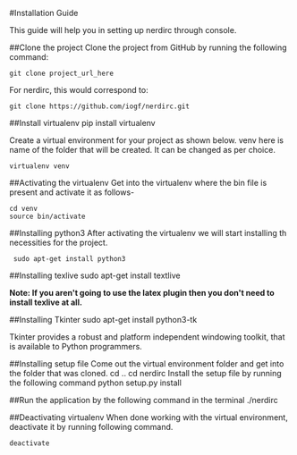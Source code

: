 #Installation Guide

This guide will help you in setting up nerdirc through console.

##Clone the project
Clone the project from GitHub by running the following command:

    git clone project_url_here

For nerdirc, this would correspond to:

    git clone https://github.com/iogf/nerdirc.git

##Install virtualenv
	pip install virtualenv

Create a virtual environment for your project as shown below. venv here is name of the folder that will be created. 
	It can be changed as per choice.
	
	virtualenv venv

##Activating the virtualenv
Get into the virtualenv where the bin file is present and activate it as follows-

	cd venv
	source bin/activate

##Installing python3
After activating the virtualenv we will start installing th necessities for the project.

	 sudo apt-get install python3

##Installing texlive
	sudo apt-get install textlive

**Note: If you aren't going to use the latex plugin then you don't need to install texlive at all.**

##Installing Tkinter
	sudo apt-get install python3-tk

Tkinter provides a robust and platform independent windowing toolkit, that is available to Python programmers.

##Installing setup file
Come out the virtual environment folder and get into the folder that was cloned.
		cd .. 
		cd nerdirc
Install the setup file by running the following command
		python setup.py install

##Run the application by the following command in the terminal
	./nerdirc

##Deactivating virtualenv
When done working with the virtual environment, deactivate it by running following command.
	
	deactivate
